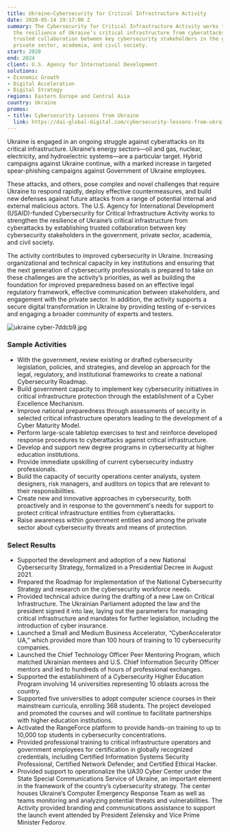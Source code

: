 ```yaml
---
title: Ukraine—Cybersecurity for Critical Infrastructure Activity
date: 2020-05-14 19:17:00 Z
summary: The Cybersecurity for Critical Infrastructure Activity works to strengthen
  the resilience of Ukraine’s critical infrastructure from cyberattacks by establishing
  trusted collaboration between key cybersecurity stakeholders in the government,
  private sector, academia, and civil society.
start: 2020
end: 2024
client: U.S. Agency for International Development
solutions:
- Economic Growth
- Digital Acceleration
- Digital Strategy
regions: Eastern Europe and Central Asia
country: Ukraine
promos:
- title: Cybersecurity Lessons from Ukraine
  link: https://dai-global-digital.com/cybersecurity-lessons-from-ukraine.html
---
```


Ukraine is engaged in an ongoing struggle against cyberattacks on its critical infrastructure. Ukraine’s energy sectors—oil and gas, nuclear, electricity, and hydroelectric systems—are a particular target. Hybrid campaigns against Ukraine continue, with a marked increase in targeted spear-phishing campaigns against Government of Ukraine employees. 

These attacks, and others, pose complex and novel challenges that require Ukraine to respond rapidly, deploy effective countermeasures, and build new defenses against future attacks from a range of potential internal and external malicious actors. The U.S. Agency for International Development (USAID)-funded Cybersecurity for Critical Infrastructure Activity works to strengthen the resilience of Ukraine’s critical infrastructure from cyberattacks by establishing trusted collaboration between key cybersecurity stakeholders in the government, private sector, academia, and civil society.

The activity contributes to improved cybersecurity in Ukraine. Increasing organizational and technical capacity in key institutions and ensuring that the next generation of cybersecurity professionals is prepared to take on these challenges are the activity’s priorities, as well as building the foundation for improved preparedness based on an effective legal regulatory framework, effective communication between stakeholders, and engagement with the private sector. In addition, the activity supports a secure digital transformation in Ukraine by providing testing of e-services and engaging a broader community of experts and testers. 

![ukraine cyber-7ddcb9.jpg](/uploads/ukraine%20cyber-7ddcb9.jpg)

### Sample Activities

* With the government, review existing or drafted cybersecurity legislation, policies, and strategies, and develop an approach for the legal, regulatory, and institutional frameworks to create a national Cybersecurity Roadmap.
* Build government capacity to implement key cybersecurity initiatives in critical infrastructure protection through the establishment of a Cyber Excellence Mechanism.
* Improve national preparedness through assessments of security in selected critical infrastructure operators leading to the development of a Cyber Maturity Model.
* Perform large-scale tabletop exercises to test and reinforce developed response procedures to cyberattacks against critical infrastructure.
* Develop and support new degree programs in cybersecurity at higher education institutions.
* Provide immediate upskilling of current cybersecurity industry professionals.
* Build the capacity of security operations center analysts, system designers, risk managers, and auditors on topics that are relevant to their responsibilities.
* Create new and innovative approaches in cybersecurity, both proactively and in response to the government's needs for support to protect critical infrastructure entities from cyberattacks. 
* Raise awareness within government entities and among the private sector about cybersecurity threats and means of protection. 

### Select Results

* Supported the development and adoption of a new National Cybersecurity Strategy, formalized in a Presidential Decree in August 2021.
* Prepared the Roadmap for implementation of the National Cybersecurity Strategy and research on the cybersecurity workforce needs.  
* Provided technical advice during the drafting of a new Law on Critical Infrastructure. The Ukrainian Parliament adopted the law and the president signed it into law, laying out the parameters for managing critical infrastructure and mandates for further legislation, including the introduction of cyber insurance.
* Launched a Small and Medium Business Accelerator, “CyberAccelerator UA,” which provided more than 100 hours of training to 10 cybersecurity companies.
* Launched the Chief Technology Officer Peer Mentoring Program, which matched Ukrainian mentees and U.S. Chief Information Security Officer mentors and led to hundreds of hours of professional exchanges.
* Supported the establishment of a Cybersecurity Higher Education Program involving 14 universities representing 10 oblasts across the country. 
* Supported five universities to adopt computer science courses in their mainstream curricula, enrolling 368 students. The project developed and promoted the courses and will continue to facilitate partnerships with higher education institutions.
* Activated the RangeForce platform to provide hands-on training to up to 10,000 top students in cybersecurity concentrations. 
* Provided professional training to critical infrastructure operators and government employees for certification in globally recognized credentials, including Certified Information Systems Security Professional, Certified Network Defender, and Certified Ethical Hacker. 
* Provided support to operationalize the UA30 Cyber Center under the State Special Communications Service of Ukraine, an important element in the framework of the country’s cybersecurity strategy. The center houses Ukraine’s Computer Emergency Response Team as well as teams monitoring and analyzing potential threats and vulnerabilities. The Activity provided branding and communications assistance to support the launch event attended by President Zelensky and Vice Prime Minister Fedorov.